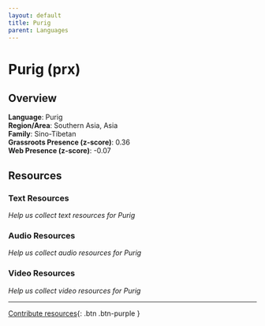 ```yaml
---
layout: default
title: Purig
parent: Languages
---
```


# Purig (prx)

## Overview

**Language**: Purig  
**Region/Area**: Southern Asia, Asia  
**Family**: Sino-Tibetan  
**Grassroots Presence (z-score)**: 0.36  
**Web Presence (z-score)**: -0.07  

## Resources

### Text Resources
*Help us collect text resources for Purig*

### Audio Resources
*Help us collect audio resources for Purig*

### Video Resources
*Help us collect video resources for Purig*

---

[Contribute resources](https://forms.office.com/e/1SfLJx3u1r){: .btn .btn-purple }

